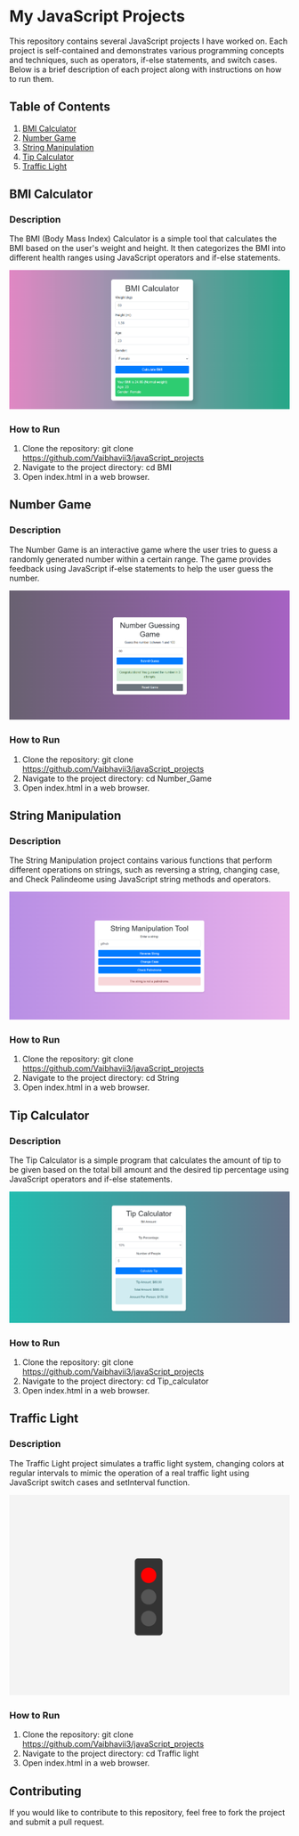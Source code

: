 # My JavaScript Projects

This repository contains several JavaScript projects I have worked on. Each project is self-contained and demonstrates various programming concepts and techniques, such as operators, if-else statements, and switch cases. Below is a brief description of each project along with instructions on how to run them.

## Table of Contents

1. [BMI Calculator](#bmi-calculator)
2. [Number Game](#number-game)
3. [String Manipulation](#string-manipulation)
4. [Tip Calculator](#tip-calculator)
5. [Traffic Light](#traffic-light)

## BMI Calculator

### Description
The BMI (Body Mass Index) Calculator is a simple tool that calculates the BMI based on the user's weight and height. It then categorizes the BMI into different health ranges using JavaScript operators and if-else statements.

![BMI Calculator IMG](BMI/display.png)

### How to Run
1. Clone the repository: git clone https://github.com/Vaibhavii3/javaScript_projects
2. Navigate to the project directory: cd BMI
3. Open index.html in a web browser.

## Number Game

### Description
The Number Game is an interactive game where the user tries to guess a randomly generated number within a certain range. The game provides feedback using JavaScript if-else statements to help the user guess the number.

![Number_Game IMG](Number_Game/display.png)

### How to Run
1. Clone the repository: git clone https://github.com/Vaibhavii3/javaScript_projects
2. Navigate to the project directory: cd Number_Game
3. Open index.html in a web browser.

## String Manipulation

### Description
The String Manipulation project contains various functions that perform different operations on strings, such as reversing a string, changing case, and Check Palindeome using JavaScript string methods and operators.

![String IMG](String/display.png)

### How to Run
1. Clone the repository: git clone https://github.com/Vaibhavii3/javaScript_projects
2. Navigate to the project directory: cd String
3. Open index.html in a web browser.

## Tip Calculator

### Description
The Tip Calculator is a simple program that calculates the amount of tip to be given based on the total bill amount and the desired tip percentage using JavaScript operators and if-else statements.

![Tip Calculator IMG](Tip_calculator/display.png)

### How to Run
1. Clone the repository: git clone https://github.com/Vaibhavii3/javaScript_projects
2. Navigate to the project directory: cd Tip_calculator
3. Open index.html in a web browser.

## Traffic Light

### Description
The Traffic Light project simulates a traffic light system, changing colors at regular intervals to mimic the operation of a real traffic light using JavaScript switch cases and setInterval function.

![Traffic-Light IMG](Traffic-Light/display.png)

### How to Run
1. Clone the repository: git clone https://github.com/Vaibhavii3/javaScript_projects
2. Navigate to the project directory: cd Traffic light
3. Open index.html in a web browser.

## Contributing
If you would like to contribute to this repository, feel free to fork the project and submit a pull request.

